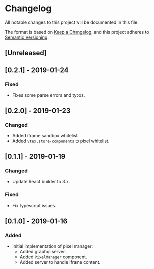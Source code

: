 # Changelog
All notable changes to this project will be documented in this file.

The format is based on [Keep a Changelog](https://keepachangelog.com/en/1.0.0/),
and this project adheres to [Semantic Versioning](https://semver.org/spec/v2.0.0.html).

## [Unreleased]

## [0.2.1] - 2019-01-24
### Fixed
- Fixes some parse errors and typos.

## [0.2.0] - 2019-01-23
### Changed
- Added iframe sandbox whitelist.
- Added `vtex.store-components` to pixel whitelist.

## [0.1.1] - 2019-01-19
### Changed
- Update React builder to 3.x.
### Fixed
- Fix typescript issues.

## [0.1.0] - 2019-01-16
### Added
- Initial implementation of pixel manager:
  * Added graphql server.
  * Added `PixelManager` component.
  * Added server to handle iframe content.
